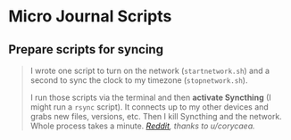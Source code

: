 
# Micro Journal Scripts


## Prepare scripts for syncing

> I wrote one script to turn on the network (`startnetwork.sh`) and a second to sync the clock to my timezone (`stopnetwork.sh`). 
>
> I run those scripts via the terminal and then **activate Syncthing** (I might run a `rsync` script). It connects up to my other devices and grabs new files, versions, etc. Then I kill Syncthing and the network. Whole process takes a minute. *[Reddit](https://sh.reddit.com/r/writerDeck/comments/1j0pe1h/comment/mfpu1e5/?utm_source=share&utm_medium=web3x&utm_name=web3xcss&utm_term=1&utm_content=share_button), thanks to u/corycaea.*

